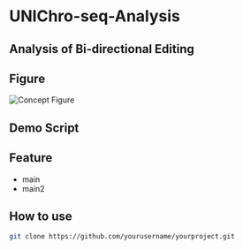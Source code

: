 # UNIChro-seq-Analysis

## Analysis of Bi-directional Editing

## Figure
![Concept Figure](./img/figure.png)

## Demo Script

## Feature
- main
- main2

## How to use
```bash
git clone https://github.com/yourusername/yourproject.git
